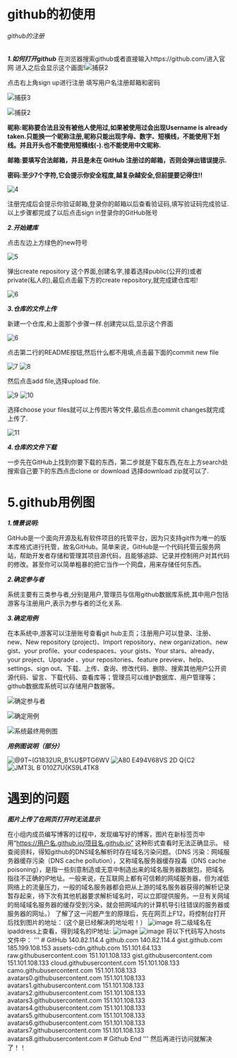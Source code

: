 # github的初使用
###### github的注册
***1.如何打开github***
在浏览器搜索github或者直接输入https://github.com/进入官网
进入之后会显示这个画面!![捕获2](https://user-images.githubusercontent.com/94816263/142983728-d70b194f-69db-4dcf-8747-6217a39b4272.PNG)

点击右上角sign up进行注册
填写用户名注册邮箱和密码

![捕获3](https://user-images.githubusercontent.com/94816263/142984313-a2b4d759-4967-4c0b-b2c1-646dd0d366ab.PNG)

![捕获2](https://user-images.githubusercontent.com/94816263/142983880-355bc6a9-f2f3-4de3-a340-9fcde68481ef.PNG)

**昵称:昵称要合法且没有被他人使用过,如果被使用过会出现Username is already taken.只能换一个昵称注册,昵称只能出现字母、数字、短横线，不能使用下划线。并且开头也不能使用短横线(-).也不能使用中文昵称.**

**邮箱:要填写合法邮箱，并且是未在 GitHub 注册过的邮箱，否则会弹出错误提示.**

**密码:至少7个字符,它会提示你安全程度,越复杂越安全,但前提要记得住!!**

![4](https://user-images.githubusercontent.com/94816263/142983925-af0191fe-fdfe-42ab-a8d6-dc885a21100a.PNG)


注册完成后会提示你验证邮箱,登录你的邮箱以后查看验证码,填写验证码完成验证.
以上步骤都完成了以后点击sign in登录你的GitHub账号



***2.开始建库***

点击左边上方绿色的new符号

![5](https://user-images.githubusercontent.com/94816263/142983994-730ce112-6ba6-40db-aff6-35964115fe38.PNG)


弹出create repository 这个界面,创建名字,接着选择public(公开的)或者private(私人的),最后点击最下方的create repository,就完成建仓库啦!

![6](https://user-images.githubusercontent.com/94816263/142984061-b3dace41-5d1a-4c0d-8336-92b297da7b61.PNG)


***3.仓库的文件上传***

新建一个仓库,和上面那个步骤一样.创建完以后,显示这个界面

![6](https://user-images.githubusercontent.com/94816263/142984121-7d3d863a-d05f-4f4b-a666-81b6146bd335.PNG)


点击第二行的README按钮,然后什么都不用填,点击最下面的commit new file

![7](https://user-images.githubusercontent.com/94816263/142984147-fac0ce82-a439-4f8a-9501-f678485ee634.PNG)
![8](https://user-images.githubusercontent.com/94816263/142984181-f9ac2830-9d8a-4003-8fd9-874bf3c30c78.PNG)


然后点击add file,选择upload file.

![9](https://user-images.githubusercontent.com/94816263/142984232-302bb7c9-24e3-4598-8fb1-7d61484cde15.PNG)
![10](https://user-images.githubusercontent.com/94816263/142984245-5bedc751-a993-4658-b99d-58dedeac8a18.PNG)


选择choose your files就可以上传图片等文件,最后点击commit changes就完成上传了.

![11](https://user-images.githubusercontent.com/94816263/142984263-b7ffad42-5b97-48f5-9c30-33b09fdb4c4f.PNG)


***4.仓库的文件下载***

一步先在GitHub上找到你要下载的东西，第二步就是下载东西,在左上方search处搜索自己要下的东西点击clone or download 选择download zip就可以了.

# 5.github用例图
***1.情景说明:***

GitHub是一个面向开源及私有软件项目的托管平台，因为只支持git作为唯一的版本库格式进行托管，故名GitHub。简单来说，GitHub是一个代码托管云服务网站，帮助开发者存储和管理其项目源代码，且能够追踪、记录并控制用户对其代码的修改。甚至你可以简单粗暴的把它当作一个网盘，用来存储任何东西。

***2.确定参与者***

系统主要有三类参与者,分别是用户,管理员与信用github数据库系统,其中用户包括游客与注册用户,表示为参与者的泛化关系.

***3.确定用例***

在本系统中,游客可以注册账号查看git hub主页；注册用户可以登录、注册、new、New repository (project)、Import repository、new organization、new gist、your profile、your codespaces、your gists、Your stars、already、your project、Upqrade 、your repositories、feature preview、help、settings、sign out、下载、上传、查询、修改代码、删除、搜索其他用户公开资源代码、留言、下载代码、查看库等；管理员可以维护数据库、用户管理等；github数据库系统可以存储用户数据等。

![确定参与者](https://user-images.githubusercontent.com/94816263/142986607-ff57f968-06cf-4fa1-9e1a-c49dd42a401c.jpg)

![确定用例](https://user-images.githubusercontent.com/94816263/142986634-5ca46ebb-09b8-4b83-ac1f-7daa100c118d.jpg)

![系统最终用例图](https://user-images.githubusercontent.com/94816263/142986643-d9237e8f-ebdc-4299-80c8-4405ef403a84.png)

***用例图说明（部分）***

![@9T~(G1832UR_B%U$PTG6WV](https://user-images.githubusercontent.com/94816263/142987943-9740333c-3016-41c6-903d-4f6071f62653.jpg)
![`A80 E494V68V`S 2D Q{C2](https://user-images.githubusercontent.com/94816263/142987956-de69c603-dd83-4834-9a81-cbb600de7859.jpg)
![JMT3L B`010Z7U{KS9L4TK8](https://user-images.githubusercontent.com/94816263/142988084-bfa795a2-4016-4ccd-8147-0799aed2bccb.jpg)


# 遇到的问题

***图片上传了在网页打开时无法显示***

在小组内成员编写博客的过程中，发现编写好的博客，图片在新标签页中用“https://用户名.github.io/项目名.github.io” 这种形式查看时无法正确显示。
经查阅资料，得知github的DNS域名解析时存在域名污染问题。（DNS 污染：网域服务器缓存污染（DNS cache pollution），又称域名服务器缓存投毒（DNS cache poisoning），是指一些刻意制造或无意中制造出来的域名服务器数据包，把域名指往不正确的IP地址。一般来说，在互联网上都有可信赖的网域服务器，但为减低网络上的流量压力，一般的域名服务器都会把从上游的域名服务器获得的解析记录暂存起来，待下次有其他机器要求解析域名时，可以立即提供服务。一旦有关网域的局域域名服务器的缓存受到污染，就会把网域内的计算机导引往错误的服务器或服务器的网址。）
了解了这一问题产生的原理后，先在网页上F12，将控制台打开后找到图片的地址：（这个是已经解决的地址啦！）
![image](https://user-images.githubusercontent.com/94336132/142990320-5839e7df-1fbb-4f77-82e8-292569deb937.png)
将二级域名在ipaddress上查看，得到域名的IP地址:
![image](https://user-images.githubusercontent.com/94336132/142990559-d629a263-99b1-43d0-892e-81a540f60a5b.png)
![image](https://user-images.githubusercontent.com/94336132/142990604-0debd3de-c2a5-426f-82bd-21b32d25bcaa.png)
将以下代码写入hosts文件中：
'''
\# GitHub
140.82.114.4 github.com
140.82.114.4 gist.github.com
185.199.108.153 assets-cdn.github.com
151.101.64.133 raw.githubusercontent.com
151.101.108.133 gist.githubusercontent.com
151.101.108.133 cloud.githubusercontent.com
151.101.108.133 camo.githubusercontent.com
151.101.108.133 avatars0.githubusercontent.com
151.101.108.133 avatars1.githubusercontent.com
151.101.108.133 avatars2.githubusercontent.com
151.101.108.133 avatars3.githubusercontent.com
151.101.108.133 avatars4.githubusercontent.com
151.101.108.133 avatars5.githubusercontent.com
151.101.108.133 avatars6.githubusercontent.com
151.101.108.133 avatars7.githubusercontent.com
151.101.108.133 avatars8.githubusercontent.com
\# Github End
'''
然后再进行访问就解决了！！


